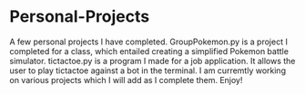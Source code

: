 # Personal-Projects
A few personal projects I have completed. 
GroupPokemon.py is a project I completed for a class, which entailed creating a simplified Pokemon battle simulator. 
tictactoe.py is a program I made for a job application. It allows the user to play tictactoe against a bot in the terminal.
I am curremtly working on various projects which I will add as I complete them. 
Enjoy!
